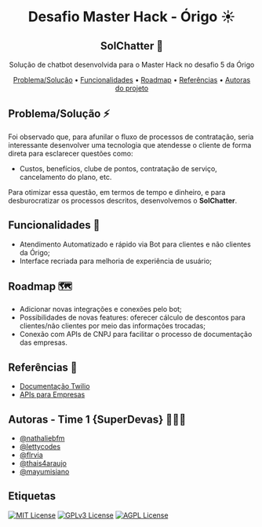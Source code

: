 <h1 align=center> Desafio Master Hack - Órigo ☀ </h1>

<h2 align=center> SolChatter 🤖</h2>

<p align=center>Solução de chatbot desenvolvida para o Master Hack no desafio 5 da Órigo</p>

<p align="center"> 
 <a href="#problema">Problema/Solução</a> •
 <a href="#funcionalidades">Funcionalidades</a> •
 <a href="#roadmap">Roadmap</a> •
 <a href="#referencias">Referências</a> •
 <a href="#autoras">Autoras do projeto</a> 
 <a href="#"></a>  
</p>

<a name="problema"><h2>Problema/Solução ⚡</h2></a> 

Foi observado que, para afunilar o fluxo de processos de contratação, seria interessante desenvolver uma tecnologia que atendesse o cliente de forma direta para esclarecer questões como:
- Custos, benefícios, clube de pontos, contratação de serviço, cancelamento do plano, etc.

Para otimizar essa questão, em termos de tempo e dinheiro, e para desburocratizar os processos descritos, desenvolvemos o **SolChatter**. 

<a name="funcionalidades"><h2>Funcionalidades 🔧</h2></a> 
- Atendimento Automatizado e rápido via Bot para clientes e não clientes da Órigo;
- Interface recriada para melhoria de experiência de usuário;

<a name="roadmap"><h2>Roadmap 🗺️</h2></a> 

- Adicionar novas integrações e conexões pelo bot;
- Possibilidades de novas features: oferecer cálculo de descontos para clientes/não clientes por meio das informações trocadas;
- Conexão com APIs de CNPJ para facilitar o processo de documentação das empresas.

<a name="referencias"><h2>Referências 📒</h2></a>

 - [Documentação Twilio](https://www.twilio.com/pt-br/docs)
 - [APIs para Empresas](https://github.com/matiassingers/awesome-readme)

<a name="referencias"><h2>Autoras - Time 1 {SuperDevas} 👩🏻‍💻</h2></a> 

- [@nathaliebfm](https://www.github.com/octokatherine)
- [@lettycodes](https://github.com/lettycodes)
- [@flrvia](https://github.com/flrvia)
- [@thais4araujo](https://github.com/thais4rauj0)
- [@mayumisiano](https://github.com/mayumisiano)

## Etiquetas

[![MIT License](https://img.shields.io/badge/License-MIT-green.svg)](https://choosealicense.com/licenses/mit/) 
[![GPLv3 License](https://img.shields.io/badge/License-GPL%20v3-yellow.svg)](https://opensource.org/licenses/)
[![AGPL License](https://img.shields.io/badge/license-AGPL-blue.svg)](http://www.gnu.org/licenses/agpl-3.0)

